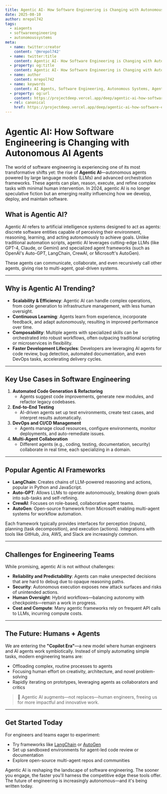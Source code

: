 ```yaml
---
title: Agentic AI- How Software Engineering is Changing with Autonomous AI Agents
date: 2025-08-10
author: mrepol742
tags:
  - aiagents
  - softwareengineering
  - autonomoussystems
meta:
  - name: twitter:creator
    content: '@mrepol742'
  - name: twitter:title
    content: Agentic AI- How Software Engineering is Changing with Autonomous AI Agents
  - property: og:title
    content: Agentic AI- How Software Engineering is Changing with Autonomous AI Agents
  - name: author
    content: mrepol742
  - name: keywords
    content: AI Agents, Software Engineering, Autonomous Systems, Agentic AI, Automation, AI Development
  - property: og:url
    content: https://projectdeep.vercel.app/deep/agentic-ai-how-software-engineering-is-changing-with-autonomous-ai-agents/
  - rel: canonical
    href: https://projectdeep.vercel.app/deep/agentic-ai-how-software-engineering-is-changing-with-autonomous-ai-agents/
---
```


# Agentic AI: How Software Engineering is Changing with Autonomous AI Agents

The world of software engineering is experiencing one of its most transformative shifts yet: the rise of **Agentic AI**—autonomous agents powered by large language models (LLMs) and advanced orchestration frameworks. These agents can plan, reason, execute, and refine complex tasks with minimal human intervention. In 2024, agentic AI is no longer speculative fiction but an emerging reality influencing how we develop, deploy, and maintain software.

## What is Agentic AI?

Agentic AI refers to artificial intelligence systems designed to act as agents: discrete software entities capable of perceiving their environment, reasoning, learning, and acting autonomously to achieve goals. Unlike traditional automation scripts, agentic AI leverages cutting-edge LLMs (like GPT-4, Claude, or Gemini) and specialized agent frameworks (such as OpenAI's Auto-GPT, LangChain, CrewAI, or Microsoft's AutoGen).

These agents can communicate, collaborate, and even recursively call other agents, giving rise to multi-agent, goal-driven systems.

---

## Why is Agentic AI Trending?

- **Scalability & Efficiency**: Agentic AI can handle complex operations, from code generation to infrastructure management, with less human oversight.
- **Continuous Learning**: Agents learn from experience, incorporate feedback, and adapt autonomously, resulting in improved performance over time.
- **Composability**: Multiple agents with specialized skills can be orchestrated into robust workflows, often outpacing traditional scripting or microservices in flexibility.
- **Faster Development Lifecycles**: Developers are leveraging AI agents for code review, bug detection, automated documentation, and even DevOps tasks, accelerating delivery cycles.

---

## Key Use Cases in Software Engineering

1. **Automated Code Generation & Refactoring**
   - Agents suggest code improvements, generate new modules, and refactor legacy codebases.
2. **End-to-End Testing**
   - AI-driven agents set up test environments, create test cases, and interpret results automatically.
3. **DevOps and CI/CD Management**
   - Agents manage cloud resources, configure environments, monitor deployments, and auto-remediate issues.
4. **Multi-Agent Collaboration**
   - Different agents (e.g., coding, testing, documentation, security) collaborate in real time, each specializing in a domain.

---

## Popular Agentic AI Frameworks

- **LangChain**: Creates chains of LLM-powered reasoning and actions, popular in Python and JavaScript.
- **Auto-GPT**: Allows LLMs to operate autonomously, breaking down goals into sub-tasks and self-refining.
- **CrewAI**: Focuses on role-based, collaborative agent teams.
- **AutoGen**: Open-source framework from Microsoft enabling multi-agent systems for workflow automation.

Each framework typically provides interfaces for perception (inputs), planning (task decomposition), and execution (actions). Integrations with tools like GitHub, Jira, AWS, and Slack are increasingly common.

---

## Challenges for Engineering Teams

While promising, agentic AI is not without challenges:

- **Reliability and Predictability**: Agents can make unexpected decisions that are hard to debug due to opaque reasoning paths.
- **Security**: Autonomous execution exposes new attack surfaces and risks of unintended actions.
- **Human Oversight**: Hybrid workflows—balancing autonomy with checkpoints—remain a work in progress.
- **Cost and Compute**: Many agentic frameworks rely on frequent API calls to LLMs, incurring compute costs.

---

## The Future: Humans + Agents

We are entering the **"Copilot Era"**—a new model where human engineers and AI agents work symbiotically. Instead of simply automating simple tasks, modern engineering teams are:
- Offloading complex, routine processes to agents
- Focusing human effort on creativity, architecture, and novel problem-solving
- Rapidly iterating on prototypes, leveraging agents as collaborators and critics

> 🚀 Agentic AI augments—not replaces—human engineers, freeing us for more impactful and innovative work.

---

## Get Started Today

For engineers and teams eager to experiment:
- Try frameworks like [LangChain](https://langchain.com/) or [AutoGen](https://github.com/microsoft/autogen)
- Set up sandboxed environments for agent-led code review or documentation
- Explore open-source multi-agent repos and communities

Agentic AI is reshaping the landscape of software engineering. The sooner you engage, the faster you'll harness the competitive edge these tools offer. The future of engineering is increasingly autonomous—and it's being written today.
